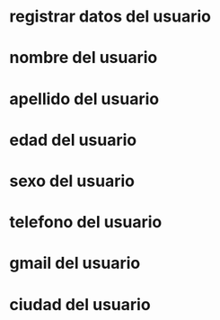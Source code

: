 # registrar datos del usuario 

# nombre del usuario 
# apellido del usuario 
# edad del usuario 
# sexo del usuario 
# telefono del usuario 
# gmail del usuario 
# ciudad del usuario 